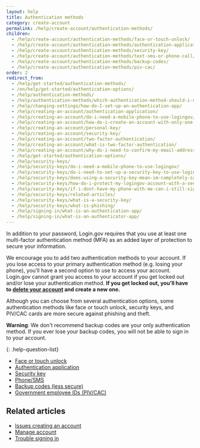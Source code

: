 ```yaml
---
layout: help
title: Authentication methods
category: create-account
permalink: /help/create-account/authentication-methods/
children:
  - /help/create-account/authentication-methods/face-or-touch-unlock/
  - /help/create-account/authentication-methods/authentication-application/
  - /help/create-account/authentication-methods/security-key/
  - /help/create-account/authentication-methods/text-sms-or-phone-call/
  - /help/create-account/authentication-methods/backup-codes/
  - /help/create-account/authentication-methods/piv-cac/
order: 2
redirect_from:
  - /help/get-started/authentication-methods/
  - /en/help/get-started/authentication-options/
  - /help/authentication-methods/
  - /help/authentication-methods/which-authentication-method-should-i-use/
  - /help/changing-settings/how-do-I-set-up-an-authentication-app/
  - /help/creating-an-account/authentication-application/
  - /help/creating-an-account/do-i-need-a-mobile-phone-to-use-logingov/
  - /help/creating-an-account/how-do-i-create-an-account-with-only-one-two-factor-authenticator/
  - /help/creating-an-account/personal-key/
  - /help/creating-an-account/security-key/
  - /help/creating-an-account/two-factor-authentication/
  - /help/creating-an-account/what-is-two-factor-authentication/
  - /help/creating-an-account/why-do-i-need-to-confirm-my-email-address-and-my-phone-number/
  - /help/get-started/authentication-options/
  - /help/security-keys/
  - /help/security-keys/do-i-need-a-mobile-phone-to-use-logingov/
  - /help/security-keys/do-i-need-to-set-up-a-security-key-to-use-logingov/
  - /help/security-keys/does-using-a-security-key-mean-im-completely-safe-from-phishing/
  - /help/security-keys/how-do-i-protect-my-logingov-account-with-a-security-key/
  - /help/security-keys/if-i-dont-have-my-phone-with-me-can-i-still-sign-in/
  - /help/security-keys/related-articles/
  - /help/security-keys/what-is-a-security-key/
  - /help/security-keys/what-is-phishing/
  - /help/signing-in/what-is-an-authentication-app/
  - /help/signing-in/what-is-an-authenticator-app/
---
```

In addition to your password, Login.gov requires that you use at  least one multi-factor authentication method (MFA) as an added layer of protection to secure your information.

We encourage you to add two authentication methods to your account. If you lose access to your primary authentication method (e.g. losing your phone), you’ll have a second option to use to access your account. Login.gov cannot grant you access to your account if you get locked out and/or lose your authentication method. **If you get locked out, you’ll have to [delete your account](/help/manage-your-account/delete-your-account/) and create a new one.**

Although you can choose from several authentication options, some authentication methods like face or touch unlock, security keys, and PIV/CAC cards are more secure against phishing and theft.

**Warning**: We don't recommend backup codes are your only authentication method. If you ever lose your backup codes, you will not be able to sign in to your account.

{: .help-question-list}
* [Face or touch unlock](/help/create-account/authentication-methods/face-or-touch-unlock/)
* [Authentication application](/help/create-account/authentication-methods/authentication-application/)
* [Security key](/help/create-account/authentication-methods/security-key/)
* [Phone/SMS](/help/create-account/authentication-methods/text-sms-or-phone-call/)
* [Backup codes (less secure)](/help/create-account/authentication-methods/backup-codes/)
* [Government employee IDs (PIV/CAC)](/help/create-account/authentication-methods/piv-cac/)

## Related articles

* [Issues creating an account](/help/create-account/issues-creating-an-account/)
* [Manage account](/help/manage-your-account/overview/)
* [Trouble signing in](/help/trouble-signing-in/overview/)
